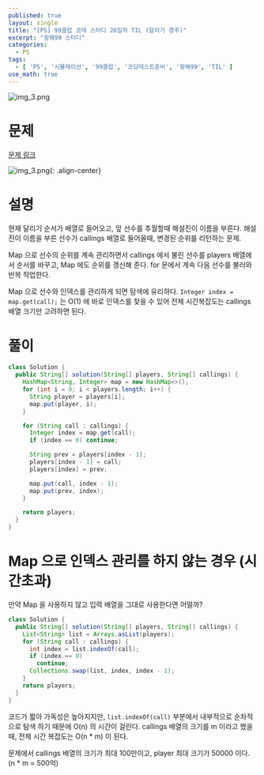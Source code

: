 ```yaml
---
published: true
layout: single
title: "[PS] 99클럽 코테 스터디 26일차 TIL (달리기 경주)"
excerpt: "항해99 스터디"
categories:
  - PS
tags:
  - [ 'PS', '시뮬레이션', '99클럽', '코딩테스트준비', '항해99', 'TIL' ]
use_math: true
---
```



![img_3.png](https://zhtmr.github.io/static-files-for-posting/images/20240722/99club_TIL_thumbnail/%EA%B8%B0%EB%B3%B8%ED%98%951_java.png?raw=true)


# 문제
[문제 링크](https://school.programmers.co.kr/learn/courses/30/lessons/178871)

![img_3.png](https://zhtmr.github.io/static-files-for-posting/images/20240816/ex.png?raw=true){: .align-center}


# 설명
현재 달리기 순서가 배열로 들어오고, 앞 선수를 추월할때 해설진이 이름을 부른다. 해설진이 이름을 부른 선수가 callings 배열로 들어올때, 변경된 순위를 리턴하는 문제.

Map 으로 선수의 순위를 계속 관리하면서 callings 에서 불린 선수를 players 배열에서 순서를 바꾸고, Map 에도 순위를 갱신해 준다.
for 문에서 계속 다음 선수를 불러와 반복 작업한다.

Map 으로 선수와 인덱스를 관리하게 되면 탐색에 유리하다. `Integer index = map.get(call);` 는 O(1) 에 바로 인덱스를 찾을 수 있어 전체 시간복잡도는 callings 배열 크기만 고려하면 된다.
# 풀이
```java
class Solution {
  public String[] solution(String[] players, String[] callings) {
    HashMap<String, Integer> map = new HashMap<>();
    for (int i = 0; i < players.length; i++) {
      String player = players[i];
      map.put(player, i);
    }

    for (String call : callings) {
      Integer index = map.get(call);
      if (index == 0) continue;

      String prev = players[index - 1];
      players[index - 1] = call;
      players[index] = prev;

      map.put(call, index - 1);
      map.put(prev, index);
    }

    return players;
  }
}
```

# Map 으로 인덱스 관리를 하지 않는 경우 (시간초과)
만약 Map 을 사용하지 않고 입력 배열을 그대로 사용한다면 어떨까?

```java
class Solution {
  public String[] solution(String[] players, String[] callings) {
    List<String> list = Arrays.asList(players);
    for (String call : callings) {
      int index = list.indexOf(call);
      if (index == 0)
        continue;
      Collections.swap(list, index, index - 1);
    }
    return players;
  }
}
```
코드가 짧아 가독성은 높아지지만, `list.indexOf(call)` 부분에서 내부적으로 순차적으로 탐색 하기 때문에 O(n) 의 시간이 걸린다.
callings 배열의 크기를 m 이라고 했을때, 전체 시간 복잡도는 O(n * m) 이 된다.

문제에서 callings 배열의 크기가 최대 100만이고, player 최대 크기가 50000 이다. (n * m = 500억)